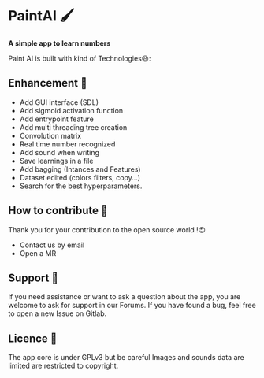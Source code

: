 # PaintAI 🖌️


**A simple app to learn numbers**

Paint AI is built with kind of Technologies😃:

## Enhancement 🚄

- Add GUI interface (SDL)
- Add sigmoid activation function
- Add entrypoint feature
- Add multi threading tree creation
- Convolution matrix
- Real time number recognized
- Add sound when writing
- Save learnings in a file
- Add bagging (Intances and Features)
- Dataset edited (colors filters, copy...)
- Search for the best hyperparameters.

## How to contribute 🚀

Thank you for your contribution to the open source world !😍

- Contact us by email
- Open a MR

## Support 🛟

If you need assistance or want to ask a question about the app, you are welcome to ask for support in our
Forums.
If you have found a bug, feel free to open a new Issue on Gitlab.

## Licence 📜

The app core is under GPLv3 but be careful Images and sounds data are limited are restricted to
copyright.
